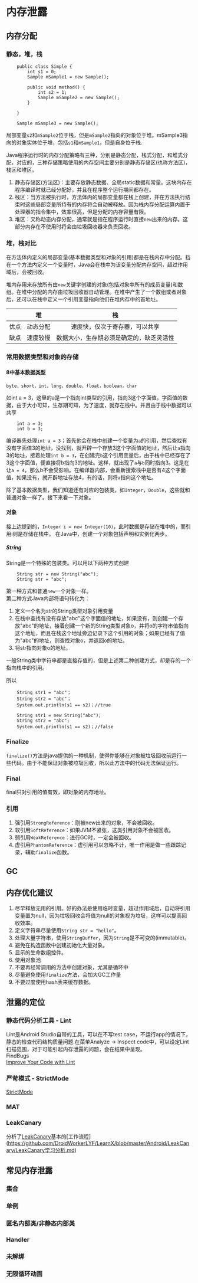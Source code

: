 # 内存泄露
## 内存分配
### 静态，堆，栈
```
	public class Simple {
		int s1 = 0;
		Sample mSample1 = new Sample();
		
		public void method() {
			int s2 = 1;
			Sample mSample2 = new Sample();
		}
		
	}
	
	Sample mSample3 = new Sample();
```

局部变量`s2`和`mSample2`位于栈，但是`mSample2`指向的对象位于堆。mSample3指向的对象实体位于堆，包括`s1`和`mSample1`，但是自身位于栈.

Java程序运行时的内存分配策略有三种，分别是静态分配，栈式分配，和堆式分配，对应的，三种存储策略使用的内存空间主要分别是静态存储区(也称方法区)，栈区和堆区。

1. 静态存储区(方法区)：主要存放静态数据、全局static数据和常量。这块内存在程序编译时就已经分配好，并且在程序整个运行期间都存在。
2. 栈区：当方法被执行时，方法体内的局部变量都在栈上创建，并在方法执行结束时这些局部变量所持有的内存将会自动被释放。因为栈内存分配运算内置于处理器的指令集中，效率很高，但是分配的内存容量有限。
3. 堆区：又称动态内存分配，通常就是指在程序运行时直接`new`出来的内存。这部分内存在不使用时将会由垃圾回收器来负责回收。

### 堆，栈对比
在方法体内定义的局部变量(基本数据类型和对象的引用)都是在栈内存中分配。挡在一个方法内定义一个变量时，Java会在栈中为该变量分配内存空间，超过作用域后，会被回收。

堆内存用来存放所有由`new`关键字创建的对象(包括对象中所有的成员变量)和数组。在堆中分配的内存由垃圾回收器自动管理。在堆中产生了一个数组或者对象后，还可以在栈中定义一个引用变量指向他们在堆内存中的首地址。

|     | 堆 | 栈 |
|:--: |:--:| :--:|
| 优点 | 动态分配 | 速度快，仅次于寄存器，可以共享         |
| 缺点 | 速度较慢 | 数据大小，生存期必须是确定的，缺乏灵活性 |

### 常用数据类型和对象的存储
#### 8中基本数据类型
`byte，short，int，long，double，float，boolean，char`

如int a = 3，这里的a是一个指向int类型的引用，指向3这个字面值。字面值的数据，由于大小可知，生存期可知，为了速度，就存在栈中。并且由于栈中数据可以共享
```
 	int a = 3;
 	int b = 3;
```

编译器先处理`int a = 3`；首先他会在栈中创建一个变量为`a`的引用，然后查找有没有字面值3的地址，没找到，就开辟一个存放3这个字面值的地址，然后让`a`指向3的地址，接着处理`int b = 3`，在创建完`b`这个引用变量后，由于栈中已经存在了3这个字面值，便直接将b指向3的地址。这样，就出现了`a`与`b`同时指向3。这是在让`a = 4`，那么b不会受影响。在编译器内部，会重新搜索栈中是否有4这个字面值，如果没有，就开辟地址存放4，有的话，则将`a`指向这个地址。

除了基本数据类型，我们知道还有对应的包装类，如`Integer`，`Double`，这些就和普通对象一样了。接下来看一下对象。

#### 对象
接上边提到的，`Integer i = new Integer(10)`，此时数据是存储在堆中的，而引用i则是存储在栈中。
在Java中，创建一个对象包括声明和实例化两步。

##### String
String是一个特殊的包装类。可以用以下两种方式创建
```
	String str = new String("abc");
	String str = "abc";
```

第一种方式和普通`new`一个对象一样。  
第二种方式Java内部将语句转化为：
1. 定义一个名为str的String类型对象引用变量
2. 在栈中查找有没有存放"abc"这个字面值的地址，如果没有，则创建一个存放"abc"的地址，接着创建一个新的String类型对象o，并将o的字符串值指向这个地址，而且在栈这个地址旁边记录下这个引用的对象；如果已经有了值为"abc"的地址，则查找对象o，并返回o的地址。
3. 将str指向对象o的地址。

一般String类中字符串都是直接存值的，但是上述第二种创建方式，却是存的一个指向栈中的引用。  

所以
```
	String str1 = "abc"；
	String str2 = "abc"；
	System.out.println(s1 == s2)；//true
	
	String str1 = new String("abc");
	String str2 = "abc";
	System.out.println(s1 == s2)；//false
```

### Finalize
`finalize()`方法是java提供的一种机制，使得你能够在对象被垃圾回收前运行一些代码。由于不能保证对象被垃圾回收，所以此方法中的代码无法保证运行。

### Final
final只对引用的值有效，即对象的内存地址。

### 引用
1. 强引用`StrongReference`：刚被new出来的对象，不会被回收。
2. 软引用`SoftReference`：如果JVM不紧张，这类引用对象不会被回收。
3. 弱引用`WeakReference`：进行GC时，一定会被回收。
4. 虚引用`PhantomReference`：虚引用可以忽略不计，唯一作用是做一些跟踪记录，辅助`finalize`函数。

## GC

## 内存优化建议
1. 尽早释放无用的引用。好的办法是使用临时变量，超过作用域后，自动将引用变量置为null，因为垃圾回收会将值为null的对象视为垃圾，这样可以提高回收效率。
2. 定义字符串尽量使用`String str = "hello"`。
3. 处理大量字符串，使用`StringBuffer`，因为`String`是不可变的(immutable)。
4. 避免在构造函数中创建初始化大量对象。
5. 显示的生命数组控件。
6. 使用对象池
7. 不要再经常调用的方法中创建对象，尤其是循环中
8. 尽量避免使用`finalize`方法，会加大GC工作量
9. 不要过度使用hash表来缓存数据。


## 泄露的定位
### 静态代码分析工具 - Lint
Lint是Android Studio自带的工具，可以在不写test case，不运行app的情况下，静态的检查代码结构质量问题.在菜单Analyze -> Inspect code中，可以设定Lint扫描范围，对于可能引起内存泄露的问题，会在结果中呈现。  
FindBugs  
[Improve Your Code with Lint](https://developer.android.com/studio/write/lint.html#overview)

### 严苛模式 - StrictMode
[StrictMode](https://developer.android.com/reference/android/os/StrictMode.html)

### MAT

### LeakCanary
分析了[LeakCanary](https://github.com/square/leakcanary)基本的[工作流程]
(https://github.com/DroidWorkerLYF/LearnX/blob/master/Android/LeakCanary/LeakCanary学习分析.md)

## 常见内存泄露
### 集合

### 单例

### 匿名内部类/非静态内部类

### Handler

### 未解绑

### 无限循环动画
